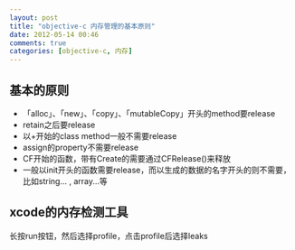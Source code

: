 ```yaml
---
layout: post
title: "objective-c 内存管理的基本原则"
date: 2012-05-14 00:46
comments: true
categories: [objective-c, 内存]
---
```

## 基本的原则
* 「alloc」、「new」、「copy」、「mutableCopy」开头的method要release
* retain之后要release
* 以+开始的class method一般不需要release
* assign的property不需要release
* CF开始的函数，带有Create的需要通过CFRelease()来释放
* 一般以init开头的函数需要release，而以生成的数据的名字开头的则不需要，比如string... , array...等

## xcode的内存检测工具
长按run按钮，然后选择profile，点击profile后选择leaks
